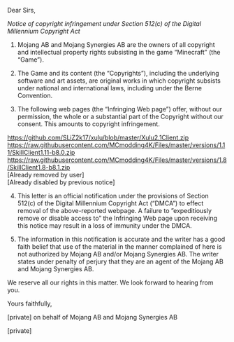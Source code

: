 Dear Sirs,

*Notice of copyright infringement under Section 512(c) of the Digital
Millennium Copyright Act*

1. Mojang AB and Mojang Synergies AB are the owners of all copyright and
intellectual property rights subsisting in the game “Minecraft” (the
“Game”).

2. The Game and its content (the “Copyrights”), including the underlying
software and art assets, are original works in which copyright subsists
under national and international laws, including under the Berne Convention.

3. The following web pages (the “Infringing Web page”) offer, without our
permission, the whole or a substantial part of the Copyright without our
consent. This amounts to copyright infringement.

https://github.com/SLiZ2k17/xulu/blob/master/Xulu2.1Client.zip  
https://raw.githubusercontent.com/MCmodding4K/Files/master/versions/1.11/SkillClient1.11-b8.0.zip  
https://raw.githubusercontent.com/MCmodding4K/Files/master/versions/1.8/SkillClient1.8-b8.1.zip  
[Already removed by user]  
[Already disabled by previous notice]

4. This letter is an official notification under the provisions of Section
512(c) of the Digital Millennium Copyright Act (“DMCA”) to effect removal
of the above-reported webpage. A failure to ”expeditiously remove or
disable access to” the Infringing Web page upon receiving this notice may
result in a loss of immunity under the DMCA.

5. The information in this notification is accurate and the writer has a
good faith belief that use of the material in the manner complained of here
is not authorized by Mojang AB and/or Mojang Synergies AB. The writer
states under penalty of perjury that they are an agent of the Mojang AB and
Mojang Synergies AB.

We reserve all our rights in this matter. We look forward to hearing from
you.

Yours faithfully,

[private] on behalf of Mojang AB and Mojang Synergies AB

[private]
